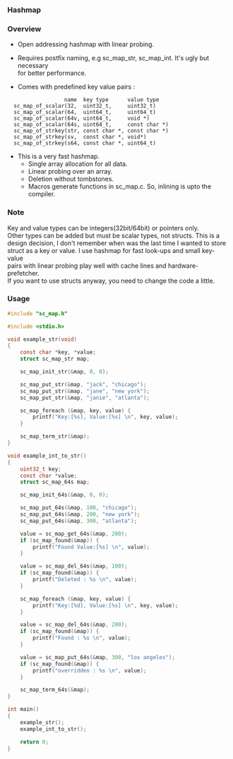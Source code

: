 ### Hashmap

### Overview

- Open addressing hashmap with linear probing.
- Requires postfix naming, e.g sc_map_str, sc_map_int. It's ugly but necessary  
  for better performance. 

- Comes with predefined key value pairs :

```
                  name  key type      value type
  sc_map_of_scalar(32,  uint32_t,     uint32_t)
  sc_map_of_scalar(64,  uint64_t,     uint64_t)
  sc_map_of_scalar(64v, uint64_t,     void *)
  sc_map_of_scalar(64s, uint64_t,     const char *)
  sc_map_of_strkey(str, const char *, const char *)
  sc_map_of_strkey(sv,  const char *, void*)
  sc_map_of_strkey(s64, const char *, uint64_t)
```

- This is a very fast hashmap.
    - Single array allocation for all data.
    - Linear probing over an array.
    - Deletion without tombstones.
    - Macros generate functions in sc_map.c. So, inlining is upto the compiler.

### Note

Key and value types can be integers(32bit/64bit) or pointers only.  
Other types can be added but must be scalar types, not structs. This is a   
design decision, I don't remember when was the last time I wanted to store  
struct as a key or value. I use hashmap for fast look-ups and small key-value  
pairs with linear probing play well with cache lines and hardware-prefetcher.  
If you want to use structs anyway, you need to change the code a little.

### Usage

```c
#include "sc_map.h"

#include <stdio.h>

void example_str(void)
{
	const char *key, *value;
	struct sc_map_str map;

	sc_map_init_str(&map, 0, 0);

	sc_map_put_str(&map, "jack", "chicago");
	sc_map_put_str(&map, "jane", "new york");
	sc_map_put_str(&map, "janie", "atlanta");

	sc_map_foreach (&map, key, value) {
		printf("Key:[%s], Value:[%s] \n", key, value);
	}

	sc_map_term_str(&map);
}

void example_int_to_str()
{
	uint32_t key;
	const char *value;
	struct sc_map_64s map;

	sc_map_init_64s(&map, 0, 0);

	sc_map_put_64s(&map, 100, "chicago");
	sc_map_put_64s(&map, 200, "new york");
	sc_map_put_64s(&map, 300, "atlanta");

	value = sc_map_get_64s(&map, 200);
	if (sc_map_found(&map)) {
		printf("Found Value:[%s] \n", value);
	}

	value = sc_map_del_64s(&map, 100);
	if (sc_map_found(&map)) {
		printf("Deleted : %s \n", value);
	}

	sc_map_foreach (&map, key, value) {
		printf("Key:[%d], Value:[%s] \n", key, value);
	}

	value = sc_map_del_64s(&map, 200);
	if (sc_map_found(&map)) {
		printf("Found : %s \n", value);
	}

	value = sc_map_put_64s(&map, 300, "los angeles");
	if (sc_map_found(&map)) {
		printf("overridden : %s \n", value);
	}

	sc_map_term_64s(&map);
}

int main()
{
	example_str();
	example_int_to_str();

	return 0;
}
```

